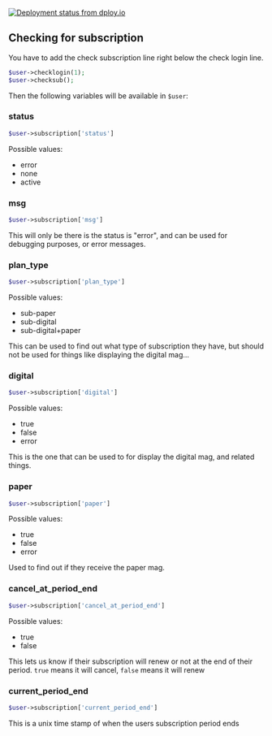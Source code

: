 [![Deployment status from dploy.io](https://helmar.dploy.io/badge/23779029970145/26313.png)](http://helmar.dploy.io)

## Checking for subscription

You have to add the check subscription line right below the check login line.
```php
$user->checklogin(1);
$user->checksub();
```

Then the following variables will be available in `$user`:

### status
```php
$user->subscription['status']
```
Possible values:

* error
* none
* active

### msg

```php
$user->subscription['msg']
```
This will only be there is the status is "error", and can be used for debugging purposes, or error messages.

### plan_type

```php
$user->subscription['plan_type']
```
Possible values:

* sub-paper
* sub-digital
* sub-digital+paper

This can be used to find out what type of subscription they have, but should not be used for things like displaying the digital mag...

### digital

```php
$user->subscription['digital']
```
Possible values:

* true
* false
* error

This is the one that can be used to for display the digital mag, and related things.

### paper

```php
$user->subscription['paper']
```
Possible values:

* true
* false
* error
 
Used to find out if they receive the paper mag.

### cancel_at_period_end

```php
$user->subscription['cancel_at_period_end']
```
Possible values:

* true
* false

This lets us know if their subscription will renew or not at the end of their period. `true` means it will cancel, `false` means it will renew

### current_period_end

```php
$user->subscription['current_period_end']
```
This is a unix time stamp of when the users subscription period ends
